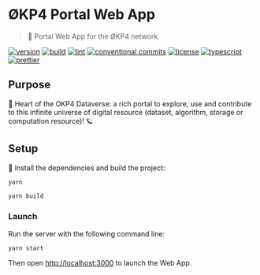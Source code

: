 # ØKP4 Portal Web App

> 🔭 Portal Web App for the ØKP4 network.

[![version](https://img.shields.io/github/v/release/okp4/portal-web)](https://github.com/okp4/portal-web/releases)
[![build](https://github.com/okp4/portal-web/actions/workflows/build.yml/badge.svg)](https://github.com/okp4/portal-web/actions/workflows/build.yml)
[![lint](https://github.com/okp4/portal-web/actions/workflows/lint.yml/badge.svg)](https://github.com/okp4/portal-web/actions/workflows/lint.yml)
[![conventional commits](https://img.shields.io/badge/Conventional%20Commits-1.0.0-yellow.svg)](https://conventionalcommits.org)
[![license](https://img.shields.io/badge/License-BSD_3--Clause-blue.svg)](https://opensource.org/licenses/BSD-3-Clause)
[![typescript](https://badgen.net/badge/icon/typescript?icon=typescript&label)](https://typescriptlang.org)
[![prettier](https://img.shields.io/badge/code_style-prettier-ff69b4.svg?style=flat-square)](https://github.com/prettier/prettier)

## Purpose

🚀 Heart of the OKP4 Dataverse: a rich portal to explore, use and contribute to this infinite universe of digital resource (dataset, algorithm, storage or computation resource)! 🪐

## Setup

🚚 Install the dependencies and build the project:

```sh
yarn

yarn build
```

### Launch

Run the server with the following command line:

```sh
yarn start
```

Then open [http://localhost:3000](http://localhost:3000) to launch the Web App.
